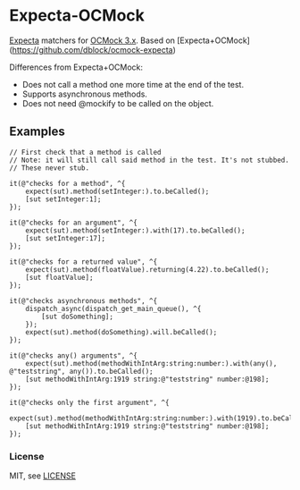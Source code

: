 Expecta-OCMock
==============

[Expecta](https://github.com/specta/expecta) matchers for [OCMock 3.x](https://github.com/erikdoe/ocmock).
Based on [Expecta+OCMock] (https://github.com/dblock/ocmock-expecta)

Differences from Expecta+OCMock:
- Does not call a method one more time at the end of the test. 
- Supports asynchronous methods.
- Does not need @mockify to be called on the object.

## Examples

```objc
// First check that a method is called
// Note: it will still call said method in the test. It's not stubbed.
// These never stub.

it(@"checks for a method", ^{
    expect(sut).method(setInteger:).to.beCalled();
    [sut setInteger:1];
});

it(@"checks for an argument", ^{
    expect(sut).method(setInteger:).with(17).to.beCalled();
    [sut setInteger:17];
});

it(@"checks for a returned value", ^{
    expect(sut).method(floatValue).returning(4.22).to.beCalled();
    [sut floatValue];
});

it(@"checks asynchronous methods", ^{
    dispatch_async(dispatch_get_main_queue(), ^{
        [sut doSomething];
    });
    expect(sut).method(doSomething).will.beCalled();
});

it(@"checks any() arguments", ^{
    expect(sut).method(methodWithIntArg:string:number:).with(any(), @"teststring", any()).to.beCalled();
    [sut methodWithIntArg:1919 string:@"teststring" number:@198];
});

it(@"checks only the first argument", ^{
    expect(sut).method(methodWithIntArg:string:number:).with(1919).to.beCalled();
    [sut methodWithIntArg:1919 string:@"teststring" number:@198];
});
```

### License

MIT, see [LICENSE](LICENSE.md)
